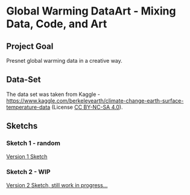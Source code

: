 # Global Warming DataArt - Mixing Data, Code, and Art

## Project Goal

Presnet global warming data in a creative way.

## Data-Set

The data set was taken from Kaggle - https://www.kaggle.com/berkeleyearth/climate-change-earth-surface-temperature-data (License
[CC BY-NC-SA 4.0](https://creativecommons.org/licenses/by-nc-sa/4.0/)).

## Sketchs

### Sketch 1 - random

[Version 1 Sketch](v1/)

### Sketch 2 - WIP

[Version 2 Sketch, still work in progress...](v2/)
